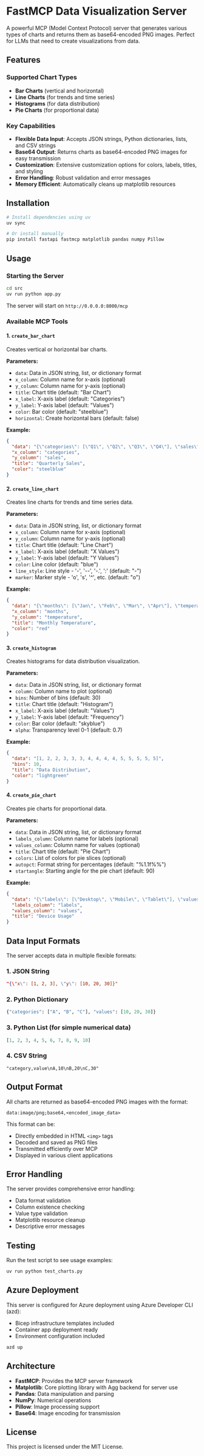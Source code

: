# FastMCP Data Visualization Server

A powerful MCP (Model Context Protocol) server that generates various types of charts and returns them as base64-encoded PNG images. Perfect for LLMs that need to create visualizations from data.

## Features

### Supported Chart Types
- **Bar Charts** (vertical and horizontal)
- **Line Charts** (for trends and time series)
- **Histograms** (for data distribution)
- **Pie Charts** (for proportional data)

### Key Capabilities
- **Flexible Data Input**: Accepts JSON strings, Python dictionaries, lists, and CSV strings
- **Base64 Output**: Returns charts as base64-encoded PNG images for easy transmission
- **Customization**: Extensive customization options for colors, labels, titles, and styling
- **Error Handling**: Robust validation and error messages
- **Memory Efficient**: Automatically cleans up matplotlib resources

## Installation

```bash
# Install dependencies using uv
uv sync

# Or install manually
pip install fastapi fastmcp matplotlib pandas numpy Pillow
```

## Usage

### Starting the Server

```bash
cd src
uv run python app.py
```

The server will start on `http://0.0.0.0:8000/mcp`

### Available MCP Tools

#### 1. `create_bar_chart`
Creates vertical or horizontal bar charts.

**Parameters:**
- `data`: Data in JSON string, list, or dictionary format
- `x_column`: Column name for x-axis (optional)
- `y_column`: Column name for y-axis (optional)
- `title`: Chart title (default: "Bar Chart")
- `x_label`: X-axis label (default: "Categories")
- `y_label`: Y-axis label (default: "Values")
- `color`: Bar color (default: "steelblue")
- `horizontal`: Create horizontal bars (default: false)

**Example:**
```json
{
  "data": "{\"categories\": [\"Q1\", \"Q2\", \"Q3\", \"Q4\"], \"sales\": [1000, 1500, 1200, 1800]}",
  "x_column": "categories",
  "y_column": "sales",
  "title": "Quarterly Sales",
  "color": "steelblue"
}
```

#### 2. `create_line_chart`
Creates line charts for trends and time series data.

**Parameters:**
- `data`: Data in JSON string, list, or dictionary format
- `x_column`: Column name for x-axis (optional)
- `y_column`: Column name for y-axis (optional)
- `title`: Chart title (default: "Line Chart")
- `x_label`: X-axis label (default: "X Values")
- `y_label`: Y-axis label (default: "Y Values")
- `color`: Line color (default: "blue")
- `line_style`: Line style - '-', '--', '-.', ':' (default: "-")
- `marker`: Marker style - 'o', 's', '^', etc. (default: "o")

**Example:**
```json
{
  "data": "{\"months\": [\"Jan\", \"Feb\", \"Mar\", \"Apr\"], \"temperature\": [32, 35, 45, 55]}",
  "x_column": "months",
  "y_column": "temperature",
  "title": "Monthly Temperature",
  "color": "red"
}
```

#### 3. `create_histogram`
Creates histograms for data distribution visualization.

**Parameters:**
- `data`: Data in JSON string, list, or dictionary format
- `column`: Column name to plot (optional)
- `bins`: Number of bins (default: 30)
- `title`: Chart title (default: "Histogram")
- `x_label`: X-axis label (default: "Values")
- `y_label`: Y-axis label (default: "Frequency")
- `color`: Bar color (default: "skyblue")
- `alpha`: Transparency level 0-1 (default: 0.7)

**Example:**
```json
{
  "data": "[1, 2, 2, 3, 3, 3, 4, 4, 4, 4, 5, 5, 5, 5, 5]",
  "bins": 10,
  "title": "Data Distribution",
  "color": "lightgreen"
}
```

#### 4. `create_pie_chart`
Creates pie charts for proportional data.

**Parameters:**
- `data`: Data in JSON string, list, or dictionary format
- `labels_column`: Column name for labels (optional)
- `values_column`: Column name for values (optional)
- `title`: Chart title (default: "Pie Chart")
- `colors`: List of colors for pie slices (optional)
- `autopct`: Format string for percentages (default: "%1.1f%%")
- `startangle`: Starting angle for the pie chart (default: 90)

**Example:**
```json
{
  "data": "{\"labels\": [\"Desktop\", \"Mobile\", \"Tablet\"], \"values\": [45, 30, 25]}",
  "labels_column": "labels",
  "values_column": "values",
  "title": "Device Usage"
}
```

## Data Input Formats

The server accepts data in multiple flexible formats:

### 1. JSON String
```json
"{\"x\": [1, 2, 3], \"y\": [10, 20, 30]}"
```

### 2. Python Dictionary
```python
{"categories": ["A", "B", "C"], "values": [10, 20, 30]}
```

### 3. Python List (for simple numerical data)
```python
[1, 2, 3, 4, 5, 6, 7, 8, 9, 10]
```

### 4. CSV String
```
"category,value\nA,10\nB,20\nC,30"
```

## Output Format

All charts are returned as base64-encoded PNG images with the format:
```
data:image/png;base64,<encoded_image_data>
```

This format can be:
- Directly embedded in HTML `<img>` tags
- Decoded and saved as PNG files
- Transmitted efficiently over MCP
- Displayed in various client applications

## Error Handling

The server provides comprehensive error handling:
- Data format validation
- Column existence checking
- Value type validation
- Matplotlib resource cleanup
- Descriptive error messages

## Testing

Run the test script to see usage examples:

```bash
uv run python test_charts.py
```

## Azure Deployment

This server is configured for Azure deployment using Azure Developer CLI (azd):
- Bicep infrastructure templates included
- Container app deployment ready
- Environment configuration included

```bash
azd up
```

## Architecture

- **FastMCP**: Provides the MCP server framework
- **Matplotlib**: Core plotting library with Agg backend for server use
- **Pandas**: Data manipulation and parsing
- **NumPy**: Numerical operations
- **Pillow**: Image processing support
- **Base64**: Image encoding for transmission

## License

This project is licensed under the MIT License.
